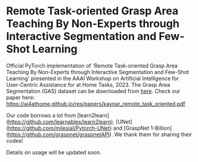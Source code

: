 # Remote Task-oriented Grasp Area Teaching By Non-Experts through Interactive Segmentation and Few-Shot Learning
Official PyTorch implementation of 'Remote Task-oriented Grasp Area Teaching By Non-Experts through Interactive Segmentation and Few-Shot Learning' presented in the AAAI Workshop on Artificial Intelligence for User-Centric Assistance for at Home Tasks, 2023. The Grasp Area Segmentation (GAS) dataset can be downloaded from [here](https://drive.google.com/file/d/1YFRiIPt65tUEa899HoymM_2wWmr_O__8/view?usp=share_link). Check our paper here: https://ai4athome.github.io/res/papers/kaynar_remote_task_oriented.pdf


Our code borrows a lot from [learn2learn] (https://github.com/learnables/learn2learn), [UNet] (https://github.com/milesial/Pytorch-UNet) and [GraspNet 1-Billion] (https://github.com/graspnet/graspnetAPI). We thank them for sharing their codes!

Details on usage will be updated soon.
